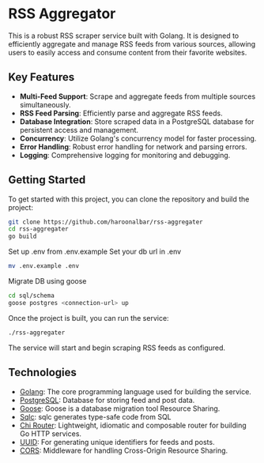 # RSS Aggregator

This is a robust RSS scraper service built with Golang. It is designed to
efficiently aggregate and manage RSS feeds from various sources, allowing users
to easily access and consume content from their favorite websites.

## Key Features

- **Multi-Feed Support**: Scrape and aggregate feeds from multiple sources
  simultaneously.
- **RSS Feed Parsing**: Efficiently parse and aggregate RSS feeds.
- **Database Integration**: Store scraped data in a PostgreSQL database for
  persistent access and management.
- **Concurrency**: Utilize Golang's concurrency model for faster processing.
- **Error Handling**: Robust error handling for network and parsing errors.
- **Logging**: Comprehensive logging for monitoring and debugging.

## Getting Started

To get started with this project, you can clone the repository and build the
project:

```bash
git clone https://github.com/haroonalbar/rss-aggregater
cd rss-aggregater
go build
```

Set up .env from .env.example
Set your db url in .env

```sh
mv .env.example .env
```

Migrate DB using goose

```sh
cd sql/schema
goose postgres <connection-url> up
```

Once the project is built, you can run the service:

```bash
./rss-aggregater
```

The service will start and begin scraping RSS feeds as configured.

## Technologies

- [Golang](https://go.dev/): The core programming language used for building the
  service.
- [PostgreSQL](https://www.postgresql.org/): Database for storing feed and post
  data.
- [Goose](https://github.com/pressly/goose): Goose is a database migration tool  Resource Sharing.
- [Sqlc](https://github.com/sqlc-dev/sqlc): sqlc generates type-safe code from SQL
- [Chi Router](https://github.com/go-chi/chi): Lightweight, idiomatic and
  composable router for building Go HTTP services.
- [UUID](https://github.com/google/uuid): For generating unique identifiers for
  feeds and posts.
- [CORS](https://github.com/go-chi/cors): Middleware for handling Cross-Origin
  Resource Sharing.
